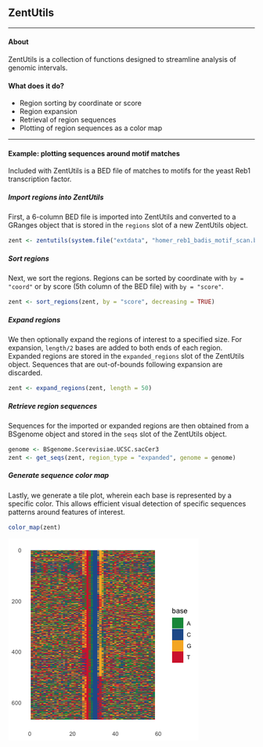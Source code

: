 ## ZentUtils

---

#### About
ZentUtils is a collection of functions designed to streamline analysis of genomic
intervals.

#### What does it do?
* Region sorting by coordinate or score
* Region expansion
* Retrieval of region sequences
* Plotting of region sequences as a color map

---

#### Example: plotting sequences around motif matches
Included with ZentUtils is a BED file of matches to motifs for the yeast Reb1
transcription factor. 

##### Import regions into ZentUtils
First, a 6-column BED file is imported into ZentUtils and converted to a GRanges object that is
stored in the ```regions``` slot of a new ZentUtils object.

```R
zent <- zentutils(system.file("extdata", "homer_reb1_badis_motif_scan.bed", package = "ZentUtils"), genome = "sacCer3")
```

##### Sort regions
Next, we sort the regions. Regions can be sorted by coordinate with ```by = "coord"``` or
by score (5th column of the BED file) with ```by = "score"```.

```R
zent <- sort_regions(zent, by = "score", decreasing = TRUE)

```

##### Expand regions
We then optionally expand the regions of interest to a specified size. For expansion,
```length/2``` bases are added to both ends of each region. Expanded regions are stored
in the ```expanded_regions``` slot of the ZentUtils object. Sequences that are out-of-bounds
following expansion are discarded.

```R
zent <- expand_regions(zent, length = 50)
```

##### Retrieve region sequences
Sequences for the imported or expanded regions are then obtained from a BSgenome object
and stored in the ```seqs``` slot of the ZentUtils object.

```R
genome <- BSgenome.Scerevisiae.UCSC.sacCer3
zent <- get_seqs(zent, region_type = "expanded", genome = genome)
```

##### Generate sequence color map
Lastly, we generate a tile plot, wherein each base is represented by a specific
color. This allows efficient visual detection of specific sequences patterns
around features of interest.

```R
color_map(zent)
```

![Reb1 motif match color map](https://github.com/gzentner/ZentUtils/blob/master/inst/images/reb1_motif_colormap.png)
